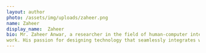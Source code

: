 ```yaml
---
layout: author
photo: /assets/img/uploads/zaheer.png
name: Zaheer
display_name:  Zaheer
bio: Mr. Zaheer Anwar, a researcher in the field of human-computer interaction (HCI), brings over 4 years of experience to his
work. His passion for designing technology that seamlessly integrates with human needs. This blend of academic expertise and real-world experience positions his perfectly to lead this exciting new project exploring the potential of virtual reality for language learning. 
---
```


